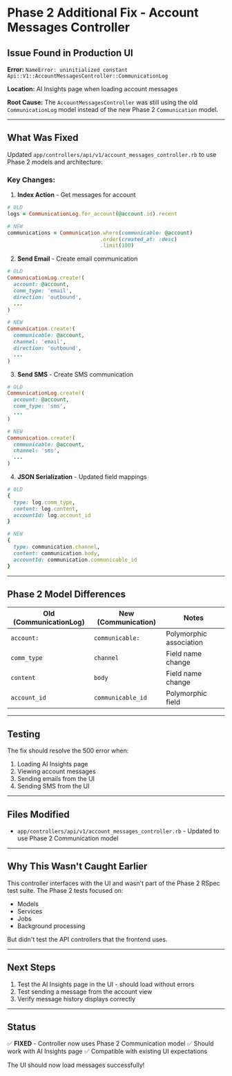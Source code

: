 # Phase 2 Additional Fix - Account Messages Controller

## Issue Found in Production UI

**Error:** `NameError: uninitialized constant Api::V1::AccountMessagesController::CommunicationLog`

**Location:** AI Insights page when loading account messages

**Root Cause:** The `AccountMessagesController` was still using the old `CommunicationLog` model instead of the new Phase 2 `Communication` model.

---

## What Was Fixed

Updated `app/controllers/api/v1/account_messages_controller.rb` to use Phase 2 models and architecture:

### Key Changes:

1. **Index Action** - Get messages for account
```ruby
# OLD
logs = CommunicationLog.for_account(@account.id).recent

# NEW
communications = Communication.where(communicable: @account)
                              .order(created_at: :desc)
                              .limit(100)
```

2. **Send Email** - Create email communication
```ruby
# OLD
CommunicationLog.create!(
  account: @account,
  comm_type: 'email',
  direction: 'outbound',
  ...
)

# NEW
Communication.create!(
  communicable: @account,
  channel: 'email',
  direction: 'outbound',
  ...
)
```

3. **Send SMS** - Create SMS communication
```ruby
# OLD
CommunicationLog.create!(
  account: @account,
  comm_type: 'sms',
  ...
)

# NEW
Communication.create!(
  communicable: @account,
  channel: 'sms',
  ...
)
```

4. **JSON Serialization** - Updated field mappings
```ruby
# OLD
{
  type: log.comm_type,
  content: log.content,
  accountId: log.account_id
}

# NEW
{
  type: communication.channel,
  content: communication.body,
  accountId: communication.communicable_id
}
```

---

## Phase 2 Model Differences

| Old (CommunicationLog) | New (Communication) | Notes |
|------------------------|---------------------|-------|
| `account:` | `communicable:` | Polymorphic association |
| `comm_type` | `channel` | Field name change |
| `content` | `body` | Field name change |
| `account_id` | `communicable_id` | Polymorphic field |

---

## Testing

The fix should resolve the 500 error when:
1. Loading AI Insights page
2. Viewing account messages
3. Sending emails from the UI
4. Sending SMS from the UI

---

## Files Modified

- `app/controllers/api/v1/account_messages_controller.rb` - Updated to use Phase 2 Communication model

---

## Why This Wasn't Caught Earlier

This controller interfaces with the UI and wasn't part of the Phase 2 RSpec test suite. The Phase 2 tests focused on:
- Models
- Services
- Jobs
- Background processing

But didn't test the API controllers that the frontend uses.

---

## Next Steps

1. Test the AI Insights page in the UI - should load without errors
2. Test sending a message from the account view
3. Verify message history displays correctly

---

## Status

✅ **FIXED** - Controller now uses Phase 2 Communication model
✅ Should work with AI Insights page
✅ Compatible with existing UI expectations

The UI should now load messages successfully!
